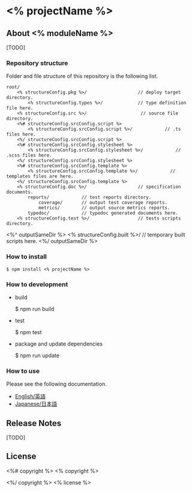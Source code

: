 ﻿# <% projectName %>

## About <% moduleName %>

[TODO]


### Repository structure

Folder and file structure of this repository is the following list.

    root/
        <% structureConfig.pkg %>/                   // deploy target directory.
            <% structureConfig.types %>/             // type definition file here.
        <% structureConfig.src %>/                    // source file directory.
        <%# structureConfig.srcConfig.script %>
            <% structureConfig.srcConfig.script %>/            // .ts files here.
        <%/ structureConfig.srcConfig.script %>
        <%# structureConfig.srcConfig.stylesheet %>
            <% structureConfig.srcConfig.stylesheet %>/            // .scss files here.
        <%/ structureConfig.srcConfig.stylesheet %>
        <%# structureConfig.srcConfig.template %>
            <% structureConfig.srcConfig.template %>/            // templates files are here.
        <%/ structureConfig.srcConfig.template %>
        <% structureConfig.doc %>/                   // specification documents.
            reports/            // test reports directory.
                coverage/       // output test coverage reports.
                metrics/        // output source metrics reports.
            typedoc/            // typedoc generated documents here.
        <% structureConfig.test %>/                  // tests scripts directory.
<%^ outputSameDir %>
        <% structureConfig.built %>/                  // temporary built scripts here.
<%/ outputSameDir %>


### How to install

    $ npm install <% projectName %>

### How to development

* build

    $ npm run build

* test

    $ npm test

* package and update dependencies

    $ npm run update


### How to use

Please see the following documentation.

- [English/英語](docs/en)
- [Japanese/日本語](docs/ja)

## Release Notes

[TODO]

## License

<%# copyright %>
<% copyright %>

<%/ copyright %>
<% license %>
